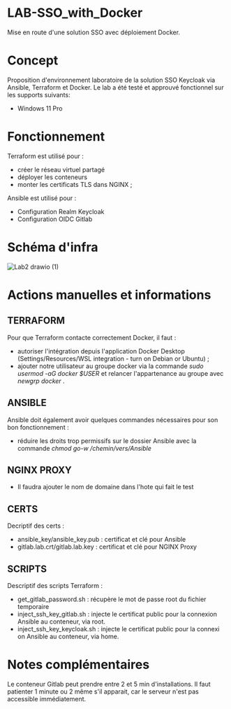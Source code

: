 # LAB-SSO_with_Docker
Mise en route d'une solution SSO avec déploiement Docker.


# Concept 
Proposition d'environnement laboratoire de la solution SSO Keycloak via Ansible, Terraform et Docker. 
Le lab a été testé et approuvé fonctionnel sur les supports suivants: 
- Windows 11 Pro


# Fonctionnement 
Terraform est utilisé pour : 
- créer le réseau virtuel partagé 
- déployer les conteneurs
- monter les certificats TLS dans NGINX ;

Ansible est utilisé pour : 
- Configuration Realm Keycloak
- Configuration OIDC Gitlab


# Schéma d'infra 
![Lab2 drawio (1)](https://github.com/user-attachments/assets/0b3462cc-ae3c-47bd-b9ed-7d0a1b3a2f3a)


# Actions manuelles et informations 
## TERRAFORM
Pour que Terraform contacte correctement Docker, il faut :
- autoriser l'intégration depuis l'application Docker Desktop (Settings/Resources/WSL integration - turn on Debian or Ubuntu) ;
- ajouter notre utilisateur au groupe docker via la commande _sudo usermod -aG docker $USER_ et relancer l'appartenance au groupe avec _newgrp docker_ .

## ANSIBLE
Ansible doit également avoir quelques commandes nécessaires pour son bon fonctionnement : 
- réduire les droits trop permissifs sur le dossier Ansible avec la commande _chmod go-w /chemin/vers/Ansible_

## NGINX PROXY 
- Il faudra ajouter le nom de domaine dans l'hote qui fait le test

## CERTS
Decriptif des certs : 
- ansible_key/ansible_key.pub : certificat et clé pour Ansible 
- gitlab.lab.crt/gitlab.lab.key : certificat et clé pour NGINX Proxy

## SCRIPTS 
Descriptif des scripts Terraform :
- get_gitlab_password.sh : récupère le mot de passe root du fichier temporaire
- inject_ssh_key_gitlab.sh : injecte le certificat public pour la connexion Ansible au conteneur, via root.
- inject_ssh_key_keycloak.sh : injecte le certificat public pour la connexi on Ansible au conteneur, via home.


# Notes complémentaires
Le conteneur Gitlab peut prendre entre 2 et 5 min d'installations. Il faut patienter 1 minute ou 2 même s'il apparait, car le serveur n'est pas accessible immédiatement.
